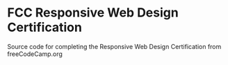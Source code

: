 # FCC Responsive Web Design Certification
 Source code for completing the Responsive Web Design Certification from freeCodeCamp.org
